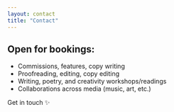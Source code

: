 ```yaml
---
layout: contact
title: "Contact"
---
```


## Open for bookings:

- Commissions, features, copy writing
- Proofreading, editing, copy editing
- Writing, poetry, and creativity workshops/readings
- Collaborations across media (music, art, etc.)

Get in touch ✨